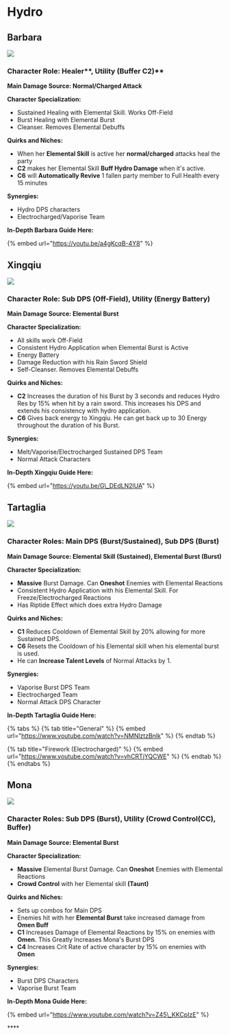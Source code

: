 # Hydro

## Barbara

![](../.gitbook/assets/character_barbara_portrait.png)

### Character Role: Healer**, Utility \(Buffer C2\)**

**Main Damage Source: Normal/Charged Attack**

**Character Specialization:**

* Sustained Healing with Elemental Skill. Works Off-Field
* Burst Healing with Elemental Burst
* Cleanser. Removes Elemental Debuffs

**Quirks and Niches:**

* When her **Elemental Skill** is active her **normal/charged** attacks heal the party
* **C2** makes her Elemental Skill **Buff Hydro Damage** when it's active.
* **C6** will **Automatically Revive** 1 fallen party member to Full Health every 15 minutes

**Synergies:**

* Hydro DPS characters
* Electrocharged/Vaporise Team

**In-Depth Barbara Guide Here:**

{% embed url="https://youtu.be/a4gKcqB-4Y8" %}



## **Xingqiu**

![](../.gitbook/assets/character_xingqiu_portrait.png)

### **Character Role: Sub DPS \(Off-Field\), Utility \(Energy Battery\)**

**Main Damage Source: Elemental Burst**

**Character Specialization:**

* All skills work Off-Field
* Consistent Hydro Application when Elemental Burst is Active
* Energy Battery
* Damage Reduction with his Rain Sword Shield
* Self-Cleanser. Removes Elemental Debuffs

**Quirks and Niches:**

* **C2** Increases the duration of his Burst by 3 seconds and reduces Hydro Res by 15% when hit by a rain sword. This increases his DPS and extends his consistency with hydro application.
* **C6** Gives back energy to Xingqiu. He can get back up to 30 Energy throughout the duration of his Burst.

**Synergies:**

* Melt/Vaporise/Electrocharged Sustained DPS Team
* Normal Attack Characters

**In-Depth Xingqiu Guide Here:**

{% embed url="https://youtu.be/G\_DEdLN2lUA" %}

## Tartaglia

![](../.gitbook/assets/character_tartaglia_portrait.png)

### **Character Roles: Main DPS \(Burst/Sustained\), Sub DPS \(Burst\)**

**Main Damage Source: Elemental Skill \(Sustained\), Elemental Burst \(Burst\)**

**Character Specialization:**

* **Massive** Burst Damage. Can **Oneshot** Enemies with Elemental Reactions
* Consistent Hydro Application with his Elemental Skill. For Freeze/Electrocharged Reactions
* Has Riptide Effect which does extra Hydro Damage

**Quirks and Niches:**

* **C1** Reduces Cooldown of Elemental Skill by 20% allowing for more Sustained DPS.
* **C6** Resets the Cooldown of his Elemental skill when his elemental burst is used.
* He can **Increase Talent Levels** of Normal Attacks by 1.

**Synergies:**

* Vaporise Burst DPS Team
* Electrocharged Team
* Normal Attack DPS Character

**In-Depth Tartaglia Guide Here:**

{% tabs %}
{% tab title="General" %}
{% embed url="https://www.youtube.com/watch?v=NMNlztzBnlk" %}
{% endtab %}

{% tab title="Firework \(Electrocharged\)" %}
{% embed url="https://www.youtube.com/watch?v=vhCRTjYQCWE" %}
{% endtab %}
{% endtabs %}

## **Mona**

![](../.gitbook/assets/character_mona_portrait.png)

### Character Roles: Sub DPS \(Burst\), Utility \(Crowd Control\(CC\), Buffer\)

**Main Damage Source: Elemental Burst**

**Character Specialization:**

* **Massive** Elemental Burst Damage. Can **Oneshot** Enemies with Elemental Reactions
* **Crowd Control** with her Elemental skill **\(Taunt\)**

**Quirks and Niches:**

* Sets up combos for Main DPS
* Enemies hit with her **Elemental Burst** take increased damage from **Omen Buff**
* **C1** Increases Damage of Elemental Reactions by 15% on enemies with **Omen.** This Greatly Increases Mona's Burst DPS
* **C4** Increases Crit Rate of active character by 15% on enemies with **Omen**

**Synergies:**

* Burst DPS Characters
* Vaporise Burst Team

**In-Depth Mona Guide Here:**

{% embed url="https://www.youtube.com/watch?v=Z45\_KKCpIzE" %}

\*\*\*\*


